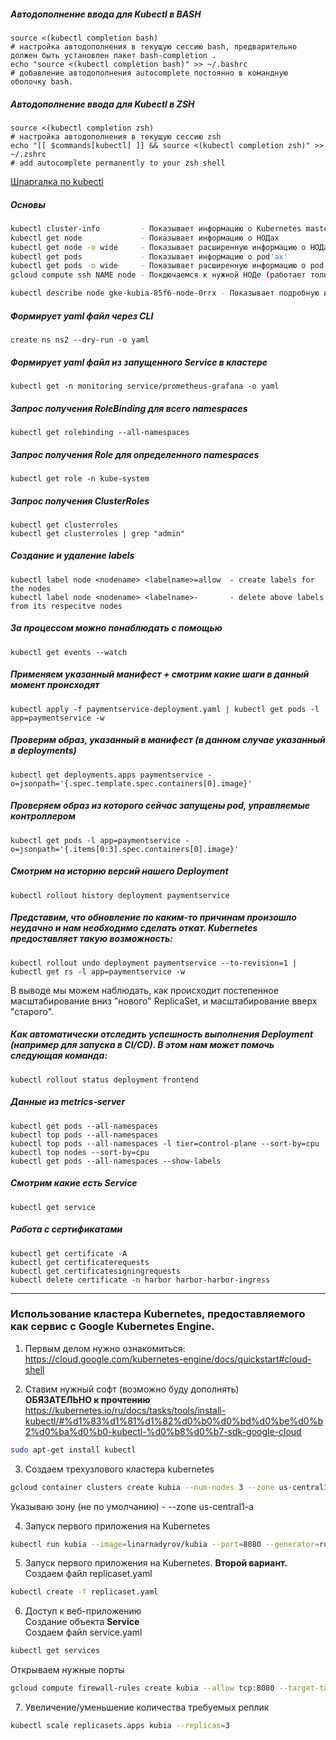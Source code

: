 ##### Автодополнение ввода для Kubectl в BASH
```
source <(kubectl completion bash) 
# настройка автодополнения в текущую сессию bash, предварительно должен быть установлен пакет bash-completion .
echo "source <(kubectl completion bash)" >> ~/.bashrc 
# добавление автодополнения autocomplete постоянно в командную оболочку bash.
```
##### Автодополнение ввода для Kubectl в ZSH
```
source <(kubectl completion zsh)
# настройка автодополнения в текущую сессию zsh
echo "[[ $commands[kubectl] ]] && source <(kubectl completion zsh)" >> ~/.zshrc 
# add autocomplete permanently to your zsh shell
```
[Шпаргалка по kubectl](https://kubernetes.io/ru/docs/reference/kubectl/cheatsheet/)

##### Основы
```bash
kubectl cluster-info         - Показывает информацию о Kubernetes master
kubectl get node             - Показывает информацию о НОДах 
kubectl get node -o wide     - Показывает расширенную информацию о НОДах
kubectl get pods             - Показывает информацию о pod'aх'
kubectl get pods -o wide     - Показывает расширенную информацию о pod'aх' (видем на какой НОДе запущен pod)
gcloud compute ssh NAME node - Покдючаемся к нужной НОДе (работает только в GCP)

kubectl describe node gke-kubia-85f6-node-0rrx - Показывает подробную информации об объекте
```
##### Формирует yaml файл через CLI 
```
create ns ns2 --dry-run -o yaml
```
##### Формирует yaml файл из запущенного Service в кластере
```
kubectl get -n monitoring service/prometheus-grafana -o yaml
```
##### Запрос получения RoleBinding для всего namespaces 
```
kubectl get rolebinding --all-namespaces
```
##### Запрос получения Role для определенного namespaces 
```
kubectl get role -n kube-system
```
##### Запрос получения ClusterRoles
```
kubectl get clusterroles
kubectl get clusterroles | grep "admin"
```
##### Создание и удаление labels 
```
kubectl label node <nodename> <labelname>=allow  - create labels for the nodes
kubectl label node <nodename> <labelname>-       - delete above labels from its respecitve nodes
```
##### За процессом можно понаблюдать с помощью 
```
kubectl get events --watch
```
##### Применяем указанный манифест + смотрим какие шаги в данный момент происходят
```
kubectl apply -f paymentservice-deployment.yaml | kubectl get pods -l app=paymentservice -w
```
##### Проверим образ, указанный в манифест (в данном случае указанный в **deployments**)
```
kubectl get deployments.apps paymentservice -o=jsonpath='{.spec.template.spec.containers[0].image}'
```
##### Проверяем образ из которого сейчас запущены pod, управляемые контроллером
```
kubectl get pods -l app=paymentservice -o=jsonpath='{.items[0:3].spec.containers[0].image}'
```
##### Смотрим на историю версий нашего Deployment
```
kubectl rollout history deployment paymentservice
```
##### Представим, что обновление по каким-то причинам произошло неудачно и нам необходимо сделать откат. Kubernetes предоставляет такую возможность:
```
kubectl rollout undo deployment paymentservice --to-revision=1 | kubectl get rs -l app=paymentservice -w
```
В выводе мы можем наблюдать, как происходит постепенное масштабирование вниз "нового" ReplicaSet, и масштабирование вверх "старого".

##### Как автоматически отследить успешность выполнения Deployment (например для запуска в CI/CD). В этом нам может помочь следующая команда:
```
kubectl rollout status deployment frontend

```
##### Данные из **metrics-server**
```
kubectl get pods --all-namespaces
kubectl top pods --all-namespaces
kubectl top pods --all-namespaces -l tier=control-plane --sort-by=cpu
kubectl top nodes --sort-by=cpu 
kubectl get pods --all-namespaces --show-labels
```
##### Смотрим какие есть Service
```
kubectl get service
```

##### Работа с сертификатами
```
kubectl get certificate -A 
kubectl get certificaterequests
kubectl get certificatesigningrequests
kubectl delete certificate -n harbor harbor-harbor-ingress 
```
----

### Использование кластера Kubernetes, предоставляемого как сервис с Google Kubernetes Engine.
1. Первым делом нужно ознакомиться:\
https://cloud.google.com/kubernetes-engine/docs/quickstart#cloud-shell

2. Ставим нужный софт (возможно буду дополнять)\
**ОБЯЗАТЕЛЬНО к прочтению**\
https://kubernetes.io/ru/docs/tasks/tools/install-kubectl/#%d1%83%d1%81%d1%82%d0%b0%d0%bd%d0%be%d0%b2%d0%ba%d0%b0-kubectl-%d0%b8%d0%b7-sdk-google-cloud 

```bash
sudo apt-get install kubectl
```
3. Создаем трехузлового кластера kubernetes
```bash
gcloud container clusters create kubia --num-nodes 3 --zone us-central1-a --machine-type e2-micro
```
Указываю зону (не по умолчанию) - --zone us-central1-a

4. Запуск первого приложения на Kubernetes
```bash
kubectl run kubia --image=linarnadyrov/kubia --port=8080 --generator=run/v1
```
5. Запуск первого приложения на Kubernetes. **Второй вариант.**\
Создаем файл replicaset.yaml
```bash
kubectl create -f replicaset.yaml
```
6. Доступ к веб-приложению\
Создание объекта **Service** \
Создаем файл service.yaml
```bash
kubectl get services
```
Открываем нужные порты
```bash
gcloud compute firewall-rules create kubia --allow tcp:8080 --target-tags=k8s --description="Allow web" --direction=INGRESS
```

7. Увеличение/уменьшение количества требуемых реплик
```bash
kubectl scale replicasets.apps kubia --replicas=3
```